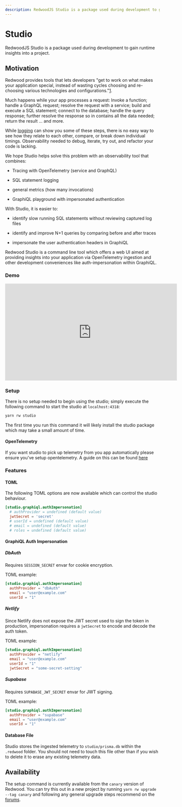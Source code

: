 ```yaml
---
description: RedwoodJS Studio is a package used during development to gain runtime insights into a project.
---
```


# Studio

RedwoodJS Studio is a package used during development to gain runtime insights into a project.

## Motivation

Redwood provides tools that lets developers "get to work on what makes your application special, instead of wasting cycles choosing and re-choosing various technologies and configurations."[1](https://github.com/redwoodjs/redwood/blob/main/README.md).

Much happens while your app processes a request: Invoke a function; handle a GraphQL request; resolve the request with a service; build and execute a SQL statement; connect to the database; handle the query response; further resolve the response so in contains all the data needed; return the result ... and more.

While [logging](https://redwoodjs.com/docs/logger) can show you some of these steps, there is no easy way to see how they relate to each other, compare, or break down individual timings. Observability needed to debug, iterate, try out, and refactor your code is lacking.

We hope Studio helps solve this problem with an observability tool that combines:

* Tracing with OpenTelemetry (service and GraphQL)

* SQL statement logging

* general metrics (how many invocations)

* GraphiQL playground with impersonated authentication

With Studio, it is easier to:

* identify slow running SQL statements without reviewing captured log files

* identify and improve N+1 queries by comparing before and after traces

* impersonate the user authentication headers in GraphiQL

Redwood Studio is a command line tool which offers a web UI aimed at providing insights into your application via OpenTelemetry ingestion and other development conveniences like auth-impersonation within GraphiQL.

### Demo
<div class="video-container">
  <iframe width="560" height="315" src="https://www.youtube.com/embed/zAViN-J-iFs?si=YywnOvMT1Fy3hKzd" title="YouTube video player" frameborder="0" allow="accelerometer; autoplay; clipboard-write; encrypted-media; gyroscope; picture-in-picture; web-share" allowfullscreen></iframe>
</div>

### Setup
There is no setup needed to begin using the studio; simply execute the following command to start the studio at `localhost:4318`:
```bash
yarn rw studio
```
The first time you run this command it will likely install the studio package which may take a small amount of time.

#### OpenTelemetry
If you want studio to pick up telemetry from you app automatically please ensure you've setup opentelemetry. A guide on this can be found [here](https://community.redwoodjs.com/t/opentelemetry-support-experimental/4772?u=josh-walker-gm)

### Features
#### TOML
The following TOML options are now available which can control the studio behaviour.
```toml
[studio.graphiql.authImpersonation]
  # authProvider = undefined (default value)
  jwtSecret = 'secret'
  # userId = undefined (default value)
  # email = undefined (default value)
  # roles = undefined (default value)
```

#### GraphiQL Auth Impersonation

##### DbAuth

Requires `SESSION_SECRET` envar for cookie encryption.

TOML example:

```toml
[studio.graphiql.authImpersonation]
  authProvider = "dbAuth"
  email = "user@example.com"
  userId = "1"
```

##### Netlify

Since Netlify does not expose the JWT secret used to sign the token in production, impersonation requires a `jwtSecret` to encode and decode the auth token.

TOML example:

```toml
[studio.graphiql.authImpersonation]
  authProvider = "netlify"
  email = "user@example.com"
  userId = "1"
  jwtSecret = "some-secret-setting"
```

##### Supabase

Requires `SUPABASE_JWT_SECRET` envar for JWT signing.

TOML example:

```toml
[studio.graphiql.authImpersonation]
  authProvider = "supabase"
  email = "user@example.com"
  userId = "1"
```

#### Database File 
Studio stores the ingested telemetry to `studio/prisma.db` within the `.redwood` folder. You should not need to touch this file other than if you wish to delete it to erase any existing telemetry data.

## Availability
The setup command is currently available from the `canary` version of Redwood. You can try this out in a new project by running `yarn rw upgrade --tag canary` and following any general upgrade steps recommend on the [forums](https://community.redwoodjs.com/c/announcements/releases-and-upgrade-guides/18).
